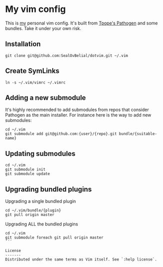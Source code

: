 My vim config
=============
This is [my](http://twitter.com/mesirendon) personal vim config. It's built from [Tpope's Pathogen](https://github.com/tpope/vim-pathogen) and some bundles. Take it under your own risk.

Installation
------------
`git clone git@github.com:SealOvBelial/dotvim.git ~/.vim`

Create SymLinks
---------------
`ln -s ~/.vim/vimrc ~/.vimrc`

Adding a new submodule
----------------------
It's highly recommended to add submodules from repos that consider Pathogen as the main installer. For instance here is the way to add new submodules:

```
cd ~/.vim
git submodule add git@github.com:{user}/{repo}.git bundle/{suitable-name}
```

Updating submodules
-------------------
```
cd ~/.vim
git submodule init
git submodule update
```

Upgrading bundled plugins
-------------------------
Upgrading a single bundled plugin
```
cd ~/.vim/bundle/{plugin}
git pull origin master
```

Upgrading ALL the bundled plugins
```
cd ~/.vim
git submodule foreach git pull origin master
´´´

License
-------
Distributed under the same terms as Vim itself. See `:help license`.
